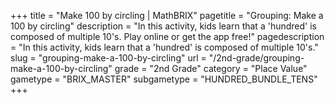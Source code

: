 +++
title = "Make 100 by circling | MathBRIX"
pagetitle = "Grouping: Make a 100 by circling"
description = "In this activity, kids learn that a 'hundred' is composed of multiple 10's. Play online or get the app free!"
pagedescription = "In this activity, kids learn that a 'hundred' is composed of multiple 10's."
slug = "grouping-make-a-100-by-circling"
url = "/2nd-grade/grouping-make-a-100-by-circling"
grade = "2nd Grade"
category = "Place Value"
gametype = "BRIX_MASTER"
subgametype = "HUNDRED_BUNDLE_TENS"
+++